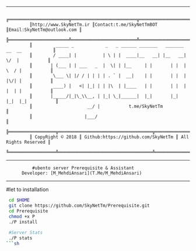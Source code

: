 * * *
             ╔═══════════════════════╦═════════════════════════╦═══════════════════════════╗
             ║http://www.SkyNetTm.ir ║Contact:t.me/SkyNetTmBOT ║Email:SkyNetTm@outlook.com ║
             ╠═══════════════════════╩═════════════════════════╩═══════════════════════════╣
             ║         _____ _            _   _ ______ _______   _______ __  __            ║
             ║        / ____| |          | \ | |  ____|__   __| |__   __|  \/  |           ║
             ║       | (___ | | ___   _  |  \| | |__     | |       | |  | \  / |           ║
             ║        \___ \| |/ / | | | | . ` |  __|    | |       | |  | |\/| |           ║    
             ║        ____) |   <| |_| | | |\  | |____   | |       | |  | |  | |           ║
             ║       |_____/|_|\_\\__, | |_| \_|______|  |_|       |_|  |_|  |_|           ║
             ║                     __/ |           t.me/SkyNetTm                           ║  
             ║                    |___/                                                    ║
             ╠══════════════════╦════════════════════════════════════╦═════════════════════╣  
             ║ CopyRight © 2018 ║ Github:https://github.com/SkyNetTm ║ All Rights Reserved ║
             ╚══════════════════╩════════════════════════════════════╩═════════════════════╝
* * *
              #ubento server Prerequisite & Assistant
	      Developer: [M_MehdiAnsari](T.Me/M_MehdiAnsari)
* * *			  
 #let to installation
```sh			  
 cd $HOME
 git clone https://github.com/SkyNetTm/Prerequisite.git
 cd Prerequisite
 chmod +x P
 ./P install
			  
 #Server Stats
 ./P stats
```sh			  			  			  
